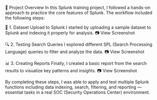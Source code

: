 
📌 Project Overview
In this Splunk training project, I followed a hands-on approach to practice the core features of Splunk. The workflow included the following steps:

📁 1. Dataset Upload to Splunk
I started by uploading a sample dataset to Splunk and indexing it properly for analysis.
📷 View Screenshot

🔍 2. Testing Search Queries
I explored different SPL (Search Processing Language) queries to filter and analyze the data.
📷 View Screenshot

📊 3. Creating Reports
Finally, I created a basic report from the search results to visualize key patterns and insights.
📷 View Screenshot

By completing these steps, I was able to apply and test multiple Splunk functions including data indexing, search, filtering, and reporting — essential tasks in a real SOC (Security Operations Center) environment.

